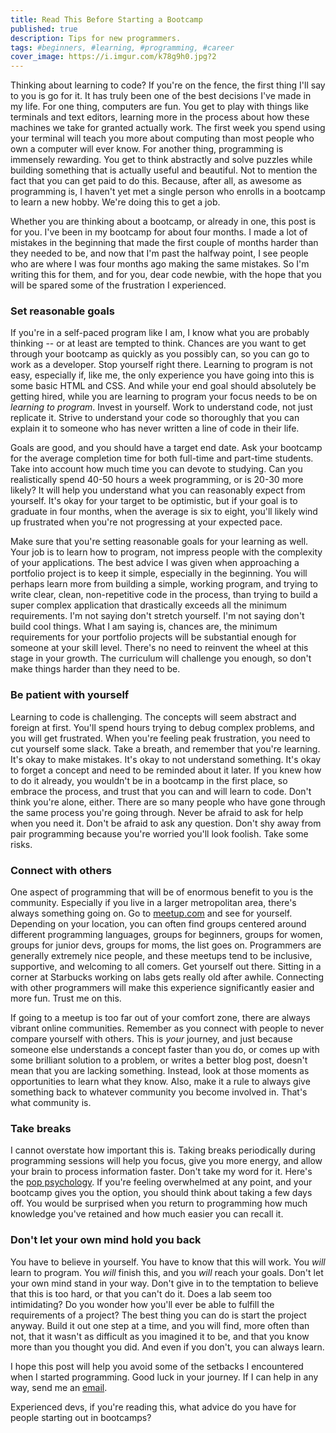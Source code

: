 ```yaml
---
title: Read This Before Starting a Bootcamp
published: true
description: Tips for new programmers.
tags: #beginners, #learning, #programming, #career
cover_image: https://i.imgur.com/k78g9h0.jpg?2
---
```


Thinking about learning to code? If you're on the fence, the first thing I'll say to you is go for it. It has truly been one of the best decisions I've made in my life. For one thing, computers are fun. You get to play with things like terminals and text editors, learning more in the process about how these machines we take for granted actually work. The first week you spend using your terminal will teach you more about computing than most people who own a computer will ever know. For another thing, programming is immensely rewarding. You get to think abstractly and solve puzzles while building something that is actually useful and beautiful. Not to mention the fact that you can get paid to do this. Because, after all, as awesome as programming is, I haven't yet met a single person who enrolls in a bootcamp to learn a new hobby. We're doing this to get a job.

Whether you are thinking about a bootcamp, or already in one, this post is for you. I've been in my bootcamp for about four months. I made a lot of mistakes in the beginning that made the first couple of months harder than they needed to be, and now that I'm past the halfway point, I see people who are where I was four months ago making the same mistakes. So I'm writing this for them, and for you, dear code newbie, with the hope that you will be spared some of the frustration I experienced.

### Set reasonable goals

If you're in a self-paced program like I am, I know what you are probably thinking -- or at least are tempted to think. Chances are you want to get through your bootcamp as quickly as you possibly can, so you can go to work as a developer. Stop yourself right there. Learning to program is not easy, especially if, like me, the only experience you have going into this is some basic HTML and CSS. And while your end goal should absolutely be getting hired, while you are learning to program your focus needs to be on *learning to program*. Invest in yourself. Work to understand code, not just replicate it. Strive to understand your code so thoroughly that you can explain it to someone who has never written a line of code in their life.

Goals are good, and you should have a target end date. Ask your bootcamp for the average completion time for both full-time and part-time students. Take into account how much time you can devote to studying. Can you realistically spend 40-50 hours a week programming, or is 20-30 more likely? It will help you understand what you can reasonably expect from yourself. It's okay for your target to be optimistic, but if your goal is to graduate in four months, when the average is six to eight, you'll likely wind up frustrated when you're not progressing at your expected pace.

Make sure that you're setting reasonable goals for your learning as well. Your job is to learn how to program, not impress people with the complexity of your applications. The best advice I was given when approaching a portfolio project is to keep it simple, especially in the beginning. You will perhaps learn more from building a simple, working program, and trying to write clear, clean, non-repetitive code in the process, than trying to build a super complex application that drastically exceeds all the minimum requirements. I'm not saying don't stretch yourself. I'm not saying don't build cool things. What I am saying is, chances are, the minimum requirements for your portfolio projects will be substantial enough for someone at your skill level. There's no need to reinvent the wheel at this stage in your growth. The curriculum will challenge you enough, so don't make things harder than they need to be.

### Be patient with yourself

Learning to code is challenging. The concepts will seem abstract and foreign at first. You'll spend hours trying to debug complex problems, and you will get frustrated. When you're feeling peak frustration, you need to cut yourself some slack. Take a breath, and remember that you're learning. It's okay to make mistakes. It's okay to not understand something. It's okay to forget a concept and need to be reminded about it later. If you knew how to do it already, you wouldn't be in a bootcamp in the first place, so embrace the process, and trust that you can and will learn to code. Don't think you're alone, either. There are so many people who have gone through the same process you're going through. Never be afraid to ask for help when you need it. Don't be afraid to ask any question. Don't shy away from pair programming because you're worried you'll look foolish. Take some risks.

### Connect with others

One aspect of programming that will be of enormous benefit to you is the community. Especially if you live in a larger metropolitan area, there's always something going on. Go to [meetup.com](https://www.meetup.com/) and see for yourself. Depending on your location, you can often find groups centered around different programming languages, groups for beginners, groups for women, groups for junior devs, groups for moms, the list goes on. Programmers are generally extremely nice people, and these meetups tend to be inclusive, supportive, and welcoming to all comers. Get yourself out there. Sitting in a corner at Starbucks working on labs gets really old after awhile. Connecting with other programmers will make this experience significantly easier and more fun. Trust me on this.

If going to a meetup is too far out of your comfort zone, there are always vibrant online communities. Remember as you connect with people to never compare yourself with others. This is *your* journey, and just because someone else understands a concept faster than you do, or comes up with some brilliant solution to a problem, or writes a better blog post, doesn't mean that you are lacking something. Instead, look at those moments as opportunities to learn what they know. Also, make it a rule to always give something back to whatever community you become involved in. That's what community is.

### Take breaks

I cannot overstate how important this is. Taking breaks periodically during programming sessions will help you focus, give you more energy, and allow your brain to process information faster. Don't take my word for it. Here's the [pop psychology](https://www.psychologytoday.com/us/blog/changepower/201704/how-do-work-breaks-help-your-brain-5-surprising-answers). If you're feeling overwhelmed at any point, and your bootcamp gives you the option, you should think about taking a few days off. You would be surprised when you return to programming how much knowledge you've retained and how much easier you can recall it.

### Don't let your own mind hold you back

You have to believe in yourself. You have to know that this will work. You *will* learn to program. You *will* finish this, and you *will* reach your goals. Don't let your own mind stand in your way. Don't give in to the temptation to believe that this is too hard, or that you can't do it. Does a lab seem too intimidating? Do you wonder how you'll ever be able to fulfill the requirements of a project? The best thing you can do is start the project anyway. Build it out one step at a time, and you will find, more often than not, that it wasn't as difficult as you imagined it to be, and that you know more than you thought you did. And even if you don't, you can always learn.

I hope this post will help you avoid some of the setbacks I encountered when I started programming. Good luck in your journey. If I can help in any way, send me an [email](schuurm@ns.codes).

Experienced devs, if you're reading this, what advice do you have for people starting out in bootcamps?
